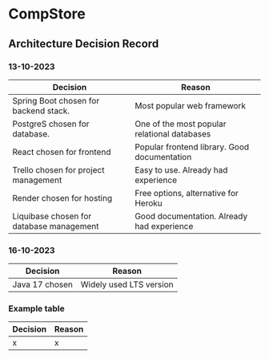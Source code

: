 # CompStore
## Architecture Decision Record
### 13-10-2023

| Decision                                 | Reason                                       |
|------------------------------------------|----------------------------------------------|
| Spring Boot chosen for backend stack.    | Most popular web framework                   |
| PostgreS chosen for database.            | One of the most popular relational databases |
| React chosen for frontend                | Popular frontend library. Good documentation |
| Trello chosen for project management     | Easy to use. Already had experience          |
| Render chosen for hosting                | Free options, alternative for Heroku         |
| Liquibase chosen for database management | Good documentation. Already had experience   |

### 16-10-2023

| Decision       | Reason                      |
|----------------|-----------------------------|
| Java 17 chosen | Widely used LTS version     |          


### Example table

|  Decision | Reason   |
|-----------|----------|
| x         | x        |